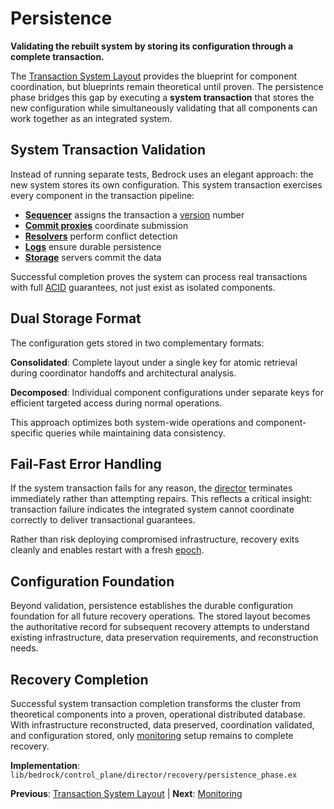 # Persistence

**Validating the rebuilt system by storing its configuration through a complete transaction.**

The [Transaction System Layout](transaction-system-layout.md) provides the blueprint for component coordination, but blueprints remain theoretical until proven. The persistence phase bridges this gap by executing a **system transaction** that stores the new configuration while simultaneously validating that all components can work together as an integrated system.

## System Transaction Validation

Instead of running separate tests, Bedrock uses an elegant approach: the new system stores its own configuration. This system transaction exercises every component in the transaction pipeline:

- **[Sequencer](../../deep-dives/architecture/data-plane/sequencer.md)** assigns the transaction a [version](../../glossary.md#version) number
- **[Commit proxies](../../deep-dives/architecture/data-plane/commit-proxy.md)** coordinate submission
- **[Resolvers](../../deep-dives/architecture/data-plane/resolver.md)** perform conflict detection
- **[Logs](../../deep-dives/architecture/data-plane/log.md)** ensure durable persistence
- **[Storage](../../deep-dives/architecture/data-plane/storage.md)** servers commit the data

Successful completion proves the system can process real transactions with full [ACID](../../glossary.md#acid) guarantees, not just exist as isolated components.

## Dual Storage Format

The configuration gets stored in two complementary formats:

**Consolidated**: Complete layout under a single key for atomic retrieval during coordinator handoffs and architectural analysis.

**Decomposed**: Individual component configurations under separate keys for efficient targeted access during normal operations.

This approach optimizes both system-wide operations and component-specific queries while maintaining data consistency.

## Fail-Fast Error Handling

If the system transaction fails for any reason, the [director](../../glossary.md#director) terminates immediately rather than attempting repairs. This reflects a critical insight: transaction failure indicates the integrated system cannot coordinate correctly to deliver transactional guarantees.

Rather than risk deploying compromised infrastructure, recovery exits cleanly and enables restart with a fresh [epoch](../../glossary.md#epoch).

## Configuration Foundation

Beyond validation, persistence establishes the durable configuration foundation for all future recovery operations. The stored layout becomes the authoritative record for subsequent recovery attempts to understand existing infrastructure, data preservation requirements, and reconstruction needs.

## Recovery Completion

Successful system transaction completion transforms the cluster from theoretical components into a proven, operational distributed database. With infrastructure reconstructed, data preserved, coordination validated, and configuration stored, only [monitoring](monitoring.md) setup remains to complete recovery.

**Implementation**: `lib/bedrock/control_plane/director/recovery/persistence_phase.ex`

**Previous**: [Transaction System Layout](transaction-system-layout.md) | **Next**: [Monitoring](monitoring.md)
